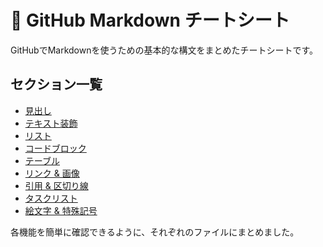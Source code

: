 # 📖 GitHub Markdown チートシート

GitHubでMarkdownを使うための基本的な構文をまとめたチートシートです。

## セクション一覧
- [見出し](./headings.md)
- [テキスト装飾](./text-style.md)
- [リスト](./lists.md)
- [コードブロック](./code.md)
- [テーブル](./table.md)
- [リンク & 画像](./links.md)
- [引用 & 区切り線](./blockquote.md)
- [タスクリスト](./tasks.md)
- [絵文字 & 特殊記号](./emoji.md)

各機能を簡単に確認できるように、それぞれのファイルにまとめました。
